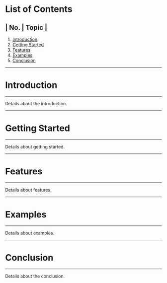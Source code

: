 # List of Contents

| No. | Topic             |
---------------------------

1.   [Introduction](#introduction)
2.   [Getting Started](#getting-started)
3.   [Features](#features)
4.   [Examples](#examples)
5.   [Conclusion](#conclusion)


---
# Introduction
---
Details about the introduction.

---
# Getting Started
---
Details about getting started.

---
# Features
---
Details about features.

---
# Examples
---
Details about examples.

---
# Conclusion
---
Details about the conclusion.
